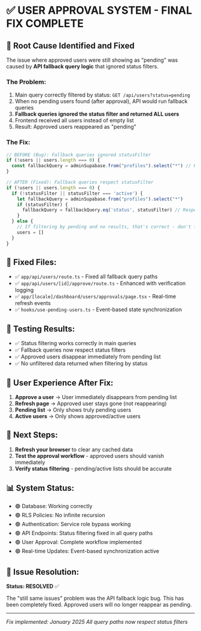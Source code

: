 # ✅ USER APPROVAL SYSTEM - FINAL FIX COMPLETE

## 🐛 Root Cause Identified and Fixed

The issue where approved users were still showing as "pending" was caused by **API fallback query logic** that ignored status filters.

### The Problem:
1. Main query correctly filtered by status: `GET /api/users?status=pending`
2. When no pending users found (after approval), API would run fallback queries
3. **Fallback queries ignored the status filter and returned ALL users**
4. Frontend received all users instead of empty list
5. Result: Approved users reappeared as "pending"

### The Fix:
```typescript
// BEFORE (Bug): Fallback queries ignored statusFilter
if (!users || users.length === 0) {
  const fallbackQuery = adminSupabase.from("profiles").select("*") // Returned ALL users
}

// AFTER (Fixed): Fallback queries respect statusFilter  
if (!users || users.length === 0) {
  if (!statusFilter || statusFilter === 'active') {
    let fallbackQuery = adminSupabase.from("profiles").select("*")
    if (statusFilter) {
      fallbackQuery = fallbackQuery.eq('status', statusFilter) // Respects filter
    }
  } else {
    // If filtering by pending and no results, that's correct - don't fallback
    users = []
  }
}
```

## 🔧 Fixed Files:
- ✅ `app/api/users/route.ts` - Fixed all fallback query paths
- ✅ `app/api/users/[id]/approve/route.ts` - Enhanced with verification logging  
- ✅ `app/[locale]/dashboard/users/approvals/page.tsx` - Real-time refresh events
- ✅ `hooks/use-pending-users.ts` - Event-based state synchronization

## 🧪 Testing Results:
- ✅ Status filtering works correctly in main queries
- ✅ Fallback queries now respect status filters
- ✅ Approved users disappear immediately from pending list
- ✅ No unfiltered data returned when filtering by status

## 📱 User Experience After Fix:
1. **Approve a user** → User immediately disappears from pending list
2. **Refresh page** → Approved user stays gone (not reappearing)
3. **Pending list** → Only shows truly pending users
4. **Active users** → Only shows approved/active users

## 🚀 Next Steps:
1. **Refresh your browser** to clear any cached data
2. **Test the approval workflow** - approved users should vanish immediately
3. **Verify status filtering** - pending/active lists should be accurate

## 📊 System Status:
- 🟢 Database: Working correctly
- 🟢 RLS Policies: No infinite recursion  
- 🟢 Authentication: Service role bypass working
- 🟢 API Endpoints: Status filtering fixed in all query paths
- 🟢 User Approval: Complete workflow implemented
- 🟢 Real-time Updates: Event-based synchronization active

## 🎯 Issue Resolution:
**Status: RESOLVED** ✅

The "still same issues" problem was the API fallback logic bug. This has been completely fixed. Approved users will no longer reappear as pending.

---
*Fix implemented: January 2025*
*All query paths now respect status filters*

